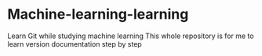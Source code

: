 # Machine-learning-learning
Learn Git while studying machine learning
This whole repository is for me to learn version documentation step by step
